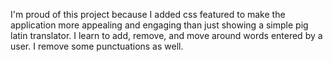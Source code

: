 I'm proud of this project because I added css featured to make the application more appealing and engaging than just showing a simple pig latin translator. I learn to add, remove, and move around words entered by a user. I remove some punctuations as well. 